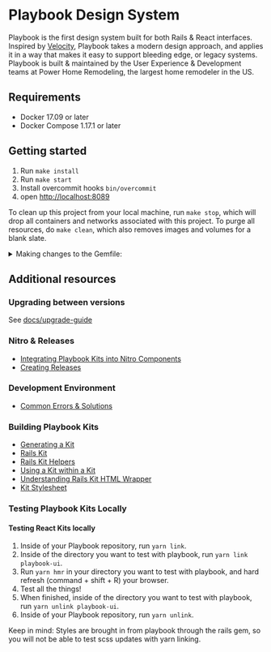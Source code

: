 # Playbook Design System

Playbook is the first design system built for both Rails & React interfaces. Inspired by [Velocity](https://www.invisionapp.com/inside-design/design-resources/design-system-dashboard-ui-kit/), Playbook takes a modern design approach, and applies it in a way that makes it easy to support bleeding edge, or legacy systems. Playbook is built & maintained by the User Experience & Development teams at Power Home Remodeling, the largest home remodeler in the US.

## Requirements

- Docker 17.09 or later
- Docker Compose 1.17.1 or later

## Getting started

1. Run `make install`
1. Run `make start`
1. Install overcommit hooks `bin/overcommit`
1. open [http://localhost:8089](http://localhost:8089)

To clean up this project from your local machine, run `make stop`, which will drop all containers and networks associated with this project. To purge all resources, do `make clean`, which also removes images and volumes for a blank slate.


<details><summary>Making changes to the Gemfile:</summary>
<p>

* Stop the `make start` process
* Run `make bundle` to (un-)install gems and update the `Gemfile.lock`
* Re-start the server with `make start`

To run the tests, do `bin/test`. To launch a shell in the container run `make shell`, or to launch a Rails console run `make console`

</p>
</details>

## Additional resources

### Upgrading between versions

See [docs/upgrade-guide](./docs/upgrade-guide)

### Nitro & Releases

* [Integrating Playbook Kits into Nitro Components](https://github.com/powerhome/playbook/wiki/Integrating-Playbook-Kits-into-Nitro-Components)
* [Creating Releases](https://github.com/powerhome/playbook/wiki/Releasing-a-New-Version)

### Development Environment

* [Common Errors & Solutions](https://github.com/powerhome/playbook/wiki/Common-Errors-&-Solutions)

### Building Playbook Kits

* [Generating a Kit](https://github.com/powerhome/playbook/wiki/Generating-a-Kit)
* [Rails Kit](https://github.com/powerhome/playbook/wiki/Rails-Kit)
* [Rails Kit Helpers](https://github.com/powerhome/playbook/wiki/Rails-Kit-Helpers)
* [Using a Kit within a Kit](https://github.com/powerhome/playbook/wiki/Using-a-Kit-within-a-Kit)
* [Understanding Rails Kit HTML Wrapper](https://github.com/powerhome/playbook/wiki/Understanding-Rails-Kit-HTML-Wrapper)
* [Kit Stylesheet](https://github.com/powerhome/playbook/wiki/Kit-Stylesheet)

### Testing Playbook Kits Locally

#### Testing React Kits locally
1.  Inside of your Playbook repository, run `yarn link`. 
2.  Inside of the directory you want to test with playbook, run `yarn link playbook-ui`.
3.  Run `yarn hmr` in your directory you want to test with playbook, and hard refresh (command + shift + R) your browser.
4.  Test all the things!
5.  When finished, inside of the directory you want to test with playbook, run `yarn unlink playbook-ui`.
6.  Inside of your Playbook repository, run `yarn unlink`. 

Keep in mind: Styles are brought in from playbook through the rails gem, so you will not be able to test scss updates with yarn linking.